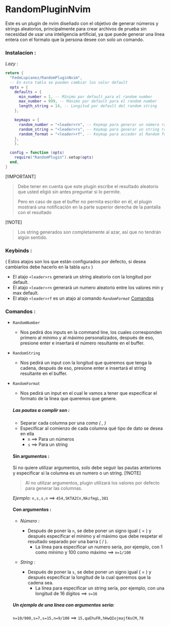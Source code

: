 # RandomPluginNvim
  Este es un plugin de nvim diseñado con el objetivo de generar números y strings aleatorios, principalmente para crear archivos de prueba sin necesidad de usar una inteligencia artificial, ya que puede generar una línea entera con el formato que la persona desee con solo un comando.

### Instalacion :
_Lazy_ :
```lua
return {
  "FedeLupianez/RandomPluginNvim",
  -- En esta tabla se pueden cambiar los valor default
  opts = {
    defaults = {
      min_number = 1, -- Mínimo por default para el random number
      max_number = 999, -- Máximo por default para el random number
      length_string = 14, -- Longitud por default del random string
    },

    keymaps = {
      random_number = "<leader>rn", -- Keymap para generar un número random
      random_string = "<leader>rs", -- Keymap para generar un string random
      random_format = "<leader>rf", -- Keymap para acceder al Random format
    },
	},

  config = function (opts)
    require("RandomPlugin").setup(opts)
  end,
}
```

[!IMPORTANT]
> Debe tener en cuenta que este plugin escribe el resultado aleatorio que usted eligió sin antes preguntar si lo permite.
>
> Pero en caso de que el buffer no permita escribir en él, el plugin mostrará una notificación en la parte superior 
> derecha de la pantalla con el resultado

  [!NOTE]
> Los string generados son completamente al azar, así que no tendrán algún sentido.

### Keybinds :
  ( Estos atajos son los que están configurados por defecto, si desea cambiarlos debe hacerlo en la tabla `opts` )
  - El atajo `<leader>rs` generará un string aleatorio con la longitud por default.
  - El atajo `<leader>rn` generará un numero aleatorio entre los valores min y max default.
  - El atajo `<leader>rf` es un atajo al comando _`RandomFormat`_  [Comandos](#Comandos)

### Comandos :
  - `RandomNumber`
    - Nos pedirá dos inputs en la command line, los cuales corresponden primero al mínimo y al máximo personalizados, 
      después de eso, presione enter e insertará el número resultante en el buffer.

  - `RandomString`
    - Nos pedirá un input con la longitud que queremos que tenga la cadena, después de eso, 
      presione enter e insertará el string resultante en el buffer.
  
  - `RandomFormat`
    - Nos pedirá un input en el cual le vamos a tener que especificar el formato de la línea que queremos que genere.
    ##### Las pautas a complir son :
      - Separar cada columna por una *coma ( , )*
      - Especificar al comienzo de cada columna qué tipo de dato se desea en ella
        - `n` ==> Para un números
        - `s` ==> Para un string
    
    #### Sin argumentos :
      Si no quiere utilizar argumentos, solo debe seguir las pautas anteriores y especificar si la columna es un numero o un string.
      [!NOTE]
      >Al no utilizar argumentos, plugin utilizará los valores por defecto para generar las columnas.

      _Ejemplo:_
      `n,s,s,n` ==> `454,SKTA2Cn,NkzfmgL,381`


    #### Con argumentos :
    - _Número_ :
      - Después de poner la `n`, se debe poner un signo igual ( = ) y después 
        especificar el mínimo y el máximo que debe respetar el resultado separado por una barra ( / ).
        - La línea para especificar un numero sería, por ejemplo, con 1 como mínimo y 100 como máximo ==> `n=1/100`
    
    - _String_ :
      - Después de poner la `s`, se debe poner un signo igual ( = ) y después especificar la longitud de la cual queremos que la cadena sea.
        - La línea para especificar un string sería, por ejemplo, con una longitud de 16 dígitos ==> `s=16`

    ##### Un ejemplo de una línea con argumentos sería:
      `n=10/900,s=7,s=15,n=9/100` ==> `15,qaEhuFR,hHwQIojmajfAsCM,78`
